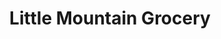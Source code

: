 ---
title: "Little Mountain Grocery"
url: /mount-vernon/little-mountain-grocery/
shop: Lebensmittel
---